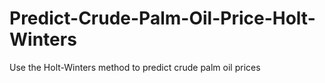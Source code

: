 # Predict-Crude-Palm-Oil-Price-Holt-Winters
Use the Holt-Winters method to predict crude palm oil prices

